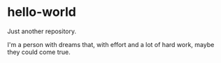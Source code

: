 # hello-world

Just another repository.

I'm a person with dreams that, with effort and a lot of hard work, maybe they could come true.

